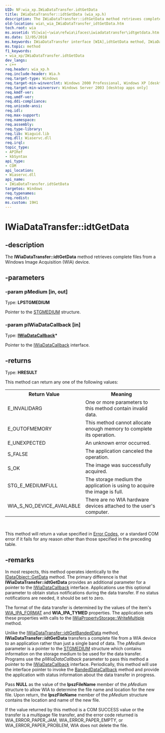 ```yaml
---
UID: NF:wia_xp.IWiaDataTransfer.idtGetData
title: IWiaDataTransfer::idtGetData (wia_xp.h)
description: The IWiaDataTransfer::idtGetData method retrieves complete files from a Windows Image Acquisition (WIA) device.
old-location: wia\_wia_IWiaDataTransfer_idtGetData.htm
tech.root: wia
ms.assetid: VS|wia|~\wia\refwia\ifaces\iwiadatatransfer\idtgetdata.htm
ms.date: 12/05/2018
ms.keywords: IWiaDataTransfer interface [WIA],idtGetData method, IWiaDataTransfer.idtGetData, IWiaDataTransfer::idtGetData, _wia_IWiaDataTransfer_idtGetData, idtGetData, idtGetData method [WIA], idtGetData method [WIA],IWiaDataTransfer interface, wia._wia_IWiaDataTransfer_idtGetData, wia_xp/IWiaDataTransfer::idtGetData
ms.topic: method
f1_keywords:
- wia_xp/IWiaDataTransfer.idtGetData
dev_langs:
- c++
req.header: wia_xp.h
req.include-header: Wia.h
req.target-type: Windows
req.target-min-winverclnt: Windows 2000 Professional, Windows XP [desktop apps only]
req.target-min-winversvr: Windows Server 2003 [desktop apps only]
req.kmdf-ver: 
req.umdf-ver: 
req.ddi-compliance: 
req.unicode-ansi: 
req.idl: 
req.max-support: 
req.namespace: 
req.assembly: 
req.type-library: 
req.lib: Wiaguid.lib
req.dll: Wiaservc.dll
req.irql: 
topic_type:
- APIRef
- kbSyntax
api_type:
- COM
api_location:
- Wiaservc.dll
api_name:
- IWiaDataTransfer.idtGetData
targetos: Windows
req.typenames: 
req.redist: 
ms.custom: 19H1
---
```


# IWiaDataTransfer::idtGetData


## -description


The <b>IWiaDataTransfer::idtGetData</b> method retrieves complete files from a Windows Image Acquisition (WIA) device.


## -parameters




### -param pMedium [in, out]

Type: <b>LPSTGMEDIUM</b>

Pointer to the <a href="https://docs.microsoft.com/windows/win32/api/objidl/ns-objidl-ustgmedium~r1">STGMEDIUM</a> structure.


### -param pIWiaDataCallback [in]

Type: <b><a href="https://docs.microsoft.com/windows/desktop/api/wia_xp/nn-wia_xp-iwiadatacallback">IWiaDataCallback</a>*</b>

Pointer to the <a href="https://docs.microsoft.com/windows/desktop/api/wia_xp/nn-wia_xp-iwiadatacallback">IWiaDataCallback</a> interface. 


## -returns



Type: <b>HRESULT</b>

This method can return any one of the following values:

<table class="clsStd">
<tr>
<th>Return Value</th>
<th>Meaning</th>
</tr>
<tr>
<td>E_INVALIDARG</td>
<td>One or more parameters to this method contain invalid data.</td>
</tr>
<tr>
<td>E_OUTOFMEMORY</td>
<td>This method cannot allocate enough memory to complete its operation.</td>
</tr>
<tr>
<td>E_UNEXPECTED</td>
<td>An unknown error occurred.</td>
</tr>
<tr>
<td>S_FALSE</td>
<td>The application canceled the operation.</td>
</tr>
<tr>
<td>S_OK</td>
<td>The image was successfully acquired.</td>
</tr>
<tr>
<td>STG_E_MEDIUMFULL</td>
<td>The storage medium the application is using to acquire the image is full.</td>
</tr>
<tr>
<td>WIA_S_NO_DEVICE_AVAILABLE</td>
<td>There are no WIA hardware devices attached to the user's computer.</td>
</tr>
</table>
 

This method will return a value specified in <a href="https://docs.microsoft.com/windows/desktop/wia/-wia-error-codes">Error Codes</a>, or a standard COM error if it fails for any reason other than those specified in the preceding table.




## -remarks



In most respects, this method operates identically to the <a href="https://docs.microsoft.com/windows/desktop/api/objidl/nf-objidl-idataobject-getdata">IDataObject::GetData</a> method. The primary difference is that <b>IWiaDataTransfer::idtGetData</b> provides an additional parameter for a pointer to the <a href="https://docs.microsoft.com/windows/desktop/api/wia_xp/nn-wia_xp-iwiadatacallback">IWiaDataCallback</a> interface. Applications use this optional parameter to obtain status notifications during the data transfer. If no status notifications are needed, it should be set to zero.

The format of the data transfer is determined by the values of the item's <a href="https://docs.microsoft.com/windows/desktop/wia/-wia-wiaitempropcommonitem">WIA_IPA_FORMAT</a> and <b>WIA_IPA_TYMED</b> properties. The application sets these properties with calls to the <a href="https://docs.microsoft.com/windows/desktop/api/propidl/nf-propidl-ipropertystorage-writemultiple">IWiaPropertyStorage::WriteMultiple</a> method.

Unlike the <a href="https://docs.microsoft.com/windows/desktop/api/wia_xp/nf-wia_xp-iwiadatatransfer-idtgetbandeddata">IWiaDataTransfer::idtGetBandedData</a> method, <b>IWiaDataTransfer::idtGetData</b> transfers a complete file from a WIA device to an application rather than just a single band of data. The <i>pMedium</i> parameter is a pointer to the <a href="https://docs.microsoft.com/windows/win32/api/objidl/ns-objidl-ustgmedium~r1">STGMEDIUM</a> structure which contains information on the storage medium to be used for the data transfer. Programs use the <i>pIWiaDataCallback</i> parameter to pass this method a pointer to the <a href="https://docs.microsoft.com/windows/desktop/api/wia_xp/nn-wia_xp-iwiadatacallback">IWiaDataCallback</a> interface. Periodically, this method will use the interface pointer to invoke the <a href="https://docs.microsoft.com/windows/desktop/api/wia_xp/nf-wia_xp-iwiadatacallback-bandeddatacallback">BandedDataCallback</a> method and provide the application with status information about the data transfer in progress.

Pass <b>NULL</b> as the value of the <b>lpszFileName</b> member of the <i>pMedium</i> structure to allow WIA to determine the file name and location for the new file. Upon return, the <b>lpszFileName</b> member of the <i>pMedium</i> structure contains the location and name of the new file.

If the value returned by this method is a COM SUCCESS value or the transfer is a multipage file transfer, and the error code returned is WIA_ERROR_PAPER_JAM, WIA_ERROR_PAPER_EMPTY, or WIA_ERROR_PAPER_PROBLEM, WIA does not delete the file.



